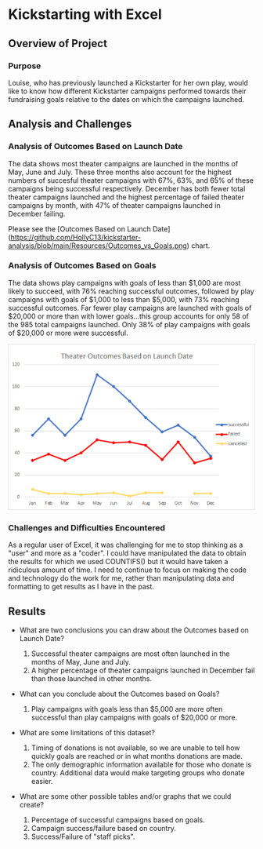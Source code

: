 # Kickstarting with Excel

## Overview of Project

### Purpose
Louise, who has previously launched a Kickstarter for her own play, would like to know how different Kickstarter campaigns performed
towards their fundraising goals relative to the dates on which the campaigns launched.

## Analysis and Challenges

### Analysis of Outcomes Based on Launch Date
The data shows most theater campaigns are launched in the months of May, June and July.  These three months also account for the highest
numbers of succesful theater campaigns with 67%, 63%, and 65% of these campaigns being successful respectively.  December has both fewer
total theater campaigns launched and the highest percentage of failed theater campaigns by month, with 47% of theater campaigns launched
in December failing.

Please see the [Outcomes Based on Launch Date] (https://github.com/HollyC13/kickstarter-analysis/blob/main/Resources/Outcomes_vs_Goals.png) chart. 

### Analysis of Outcomes Based on Goals
The data shows play campaigns with goals of less than $1,000 are most likely to succeed, with 76% reaching successful outcomes, followed
by play campaigns with goals of $1,000 to less than $5,000, with 73% reaching successful outcomes.  Far fewer play campaigns are
launched with	goals of $20,000 or more than with lower goals...this group accounts for only 58 of the 985 total campaigns launched. 
Only 38% of play campaigns with goals of $20,000 or more were successful.

![Theater Outcomes vs Launch](/Resources/Theater_Outcomes_vs_Launch.png)

### Challenges and Difficulties Encountered
As a regular user of Excel, it was challenging for me to stop thinking as a "user" and more as a "coder".  I could have manipulated
the data to obtain the results for which we used COUNTIFS() but it would have taken a ridiculous amount of time.  I need to
continue to focus on making the code and technology do the work for me, rather than manipulating data and formatting to get
results as I have in the past.

## Results

- What are two conclusions you can draw about the Outcomes based on Launch Date?
	1. Successful theater campaigns are most often launched in the months of May, June and July.
	2. A higher percentage of theater campaigns launched in December fail than those launched in other months.
	
- What can you conclude about the Outcomes based on Goals?
	1. Play campaigns with goals less than $5,000 are more often successful than play campaigns with goals of $20,000 or more.

- What are some limitations of this dataset?
	1. Timing of donations is not available, so we are unable to tell how quickly goals are reached or in what months donations are made.
	2. The only demographic information available for those who donate is country.  Additional data would make targeting groups who donate
	    easier.

- What are some other possible tables and/or graphs that we could create?
	1. Percentage of successful campaigns based on goals.
	2. Campaign success/failure based on country.
	3. Success/Failure of "staff picks".

